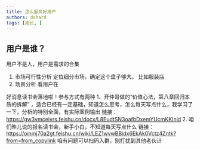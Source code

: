 ```yaml
---
title: 怎么服务好用户
authors: dohard
tags: [成长, ]
---
```


## 用户是谁？

用户不是人，用户是需求的合集

1. 市场可行性分析
   定位细分市场，确定这个盘子够大。
   比如服装店
2. 场景分析
   看用户在

好消息读书会落地啦！参与方式有两种
1、开仲哥做的“价值心法，第八章回归本质的拆解” ，适合已经有一定基础，知道怎么思考，怎么每天写点什么，我学习了一下，分析的特别全面，有实际案例输出
链接：<https://gw3vmceivrs.feishu.cn/docx/L8EudtSN3oafbDxemYUcmKKInld>
2. 咱们昨儿说的报名读书会，新手小白，不知道每天写点什么
链接：<https://oinmj70a2gt.feishu.cn/wiki/LEZ1wvwBBidx6EkAk0Vctz4Zntk?from=from_copylink>
咱有问题可以扫码入群，别打扰到其他老伙计
